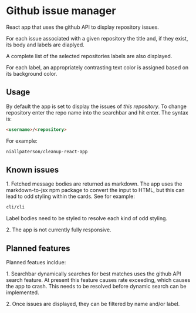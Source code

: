 # Github issue manager

React app that uses the github API to display repository issues.

For each issue associated with a given repository the title and, if they exist, its body and labels are diaplyed. 

A complete list of the selected repositories labels are also displayed.

For each label, an appropriately contrasting text color is assigned based on its background color.

## Usage

By default the app is set to display the issues of *this repository*. To change repository enter the repo name into the searchbar and hit enter. The syntax is:

````markdown
<username>/<repository>
````

For example:

````markdown
niallpaterson/cleanup-react-app
````

## Known issues

1\. Fetched message bodies are returned as markdown. The app uses the markdown-to-jsx npm package to convert the input to HTML, but this can lead to odd styling within the cards. See for example:

````markdown
cli/cli
````

Label bodies need to be styled to resolve each kind of odd styling.

2\. The app is not currently fully responsive.

## Planned features

Planned featues incldue:

1\. Searchbar dynamically searches for best matches uses the github API search feature. At present this feature causes rate exceeding, which causes the app to crash. This needs to be resolved before dynamic search can be implemented.

2\. Once issues are displayed, they can be filtered by name and/or label.
